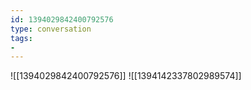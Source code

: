 ```yaml
---
id: 1394029842400792576
type: conversation
tags:
- 
---
```

![[1394029842400792576]]
![[1394142337802989574]]

